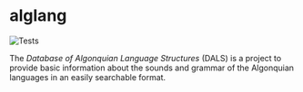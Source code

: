 # alglang
![Tests](https://github.com/alglang/alglang/workflows/Run%20tests/badge.svg)

The *Database of Algonquian Language Structures* (DALS) is a project to provide basic information about the sounds and grammar of the Algonquian languages in an easily searchable format.
